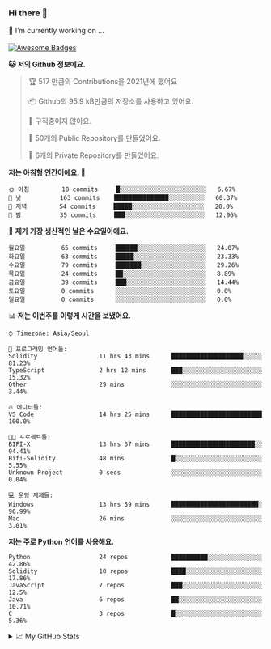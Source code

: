 ### Hi there 👋 
🔭 I’m currently working on ... </br></br>
[![Awesome Badges](https://img.shields.io/badge/Introduce-EN-green.svg)](https://github.com/tlatkdgus1/tlatkdgus1/blob/main/README.md.en)

<!--START_SECTION:waka-->
**🐱 저의 Github 정보에요.** 

> 🏆 517 만큼의 Contributions을 2021년에 했어요
 > 
> 📦 Github의 95.9 kB만큼의 저장소를 사용하고 있어요. 
 > 
> 🚫 구직중이지 않아요.
 > 
> 📜 50개의 Public Repository를 만들었어요. 
 > 
> 🔑 6개의 Private Repository를 만들었어요.  

**저는 아침형 인간이에요. 🐤** 

```text
🌞 아침         18 commits     █░░░░░░░░░░░░░░░░░░░░░░░░   6.67% 
🌆 낮　         163 commits    ███████████████░░░░░░░░░░   60.37% 
🌃 저녁         54 commits     █████░░░░░░░░░░░░░░░░░░░░   20.0% 
🌙 밤　         35 commits     ███░░░░░░░░░░░░░░░░░░░░░░   12.96%

```
📅 **제가 가장 생산적인 날은 수요일이에요.** 

```text
월요일          65 commits     ██████░░░░░░░░░░░░░░░░░░░   24.07% 
화요일          63 commits     █████░░░░░░░░░░░░░░░░░░░░   23.33% 
수요일          79 commits     ███████░░░░░░░░░░░░░░░░░░   29.26% 
목요일          24 commits     ██░░░░░░░░░░░░░░░░░░░░░░░   8.89% 
금요일          39 commits     ███░░░░░░░░░░░░░░░░░░░░░░   14.44% 
토요일          0 commits      ░░░░░░░░░░░░░░░░░░░░░░░░░   0.0% 
일요일          0 commits      ░░░░░░░░░░░░░░░░░░░░░░░░░   0.0%

```


📊 **저는 이번주를 이렇게 시간을 보냈어요.** 

```text
⌚︎ Timezone: Asia/Seoul

💬 프로그래밍 언어들: 
Solidity                 11 hrs 43 mins      ████████████████████░░░░░   81.23% 
TypeScript               2 hrs 12 mins       ███░░░░░░░░░░░░░░░░░░░░░░   15.32% 
Other                    29 mins             ░░░░░░░░░░░░░░░░░░░░░░░░░   3.44%

🔥 에디터들: 
VS Code                  14 hrs 25 mins      █████████████████████████   100.0%

🐱‍💻 프로젝트들: 
BIFI-X                   13 hrs 37 mins      ███████████████████████░░   94.41% 
Bifi-Solidity            48 mins             █░░░░░░░░░░░░░░░░░░░░░░░░   5.55% 
Unknown Project          0 secs              ░░░░░░░░░░░░░░░░░░░░░░░░░   0.04%

💻 운영 체제들: 
Windows                  13 hrs 59 mins      ████████████████████████░   96.99% 
Mac                      26 mins             ░░░░░░░░░░░░░░░░░░░░░░░░░   3.01%

```

**저는 주로 Python 언어를 사용해요.** 

```text
Python                   24 repos            ██████████░░░░░░░░░░░░░░░   42.86% 
Solidity                 10 repos            ████░░░░░░░░░░░░░░░░░░░░░   17.86% 
JavaScript               7 repos             ███░░░░░░░░░░░░░░░░░░░░░░   12.5% 
Java                     6 repos             ██░░░░░░░░░░░░░░░░░░░░░░░   10.71% 
C                        3 repos             █░░░░░░░░░░░░░░░░░░░░░░░░   5.36%

```



<!--END_SECTION:waka-->

<details>
<summary>📈 My GitHub Stats</summary>
<p align="center"> <img src="https://github-readme-stats.vercel.app/api?username=tlatkdgus1&show_icons=true" alt="tlatkdgus1" />
</details>
